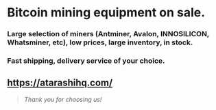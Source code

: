 # Bitcoin mining equipment on sale.
### Large selection of miners (Antminer, Avalon, INNOSILICON, Whatsminer, etc), low prices, large inventory, in stock.
### Fast shipping, delivery service of your choice.
## https://atarashihq.com/
> *Thank you for choosing us!*
